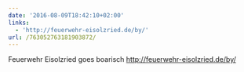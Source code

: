 ```yaml
---
date: '2016-08-09T18:42:10+02:00'
links:
  - 'http://feuerwehr-eisolzried.de/by/'
url: /763052763181903872/
---
```

Feuerwehr Eisolzried goes boarisch http://feuerwehr-eisolzried.de/by/
